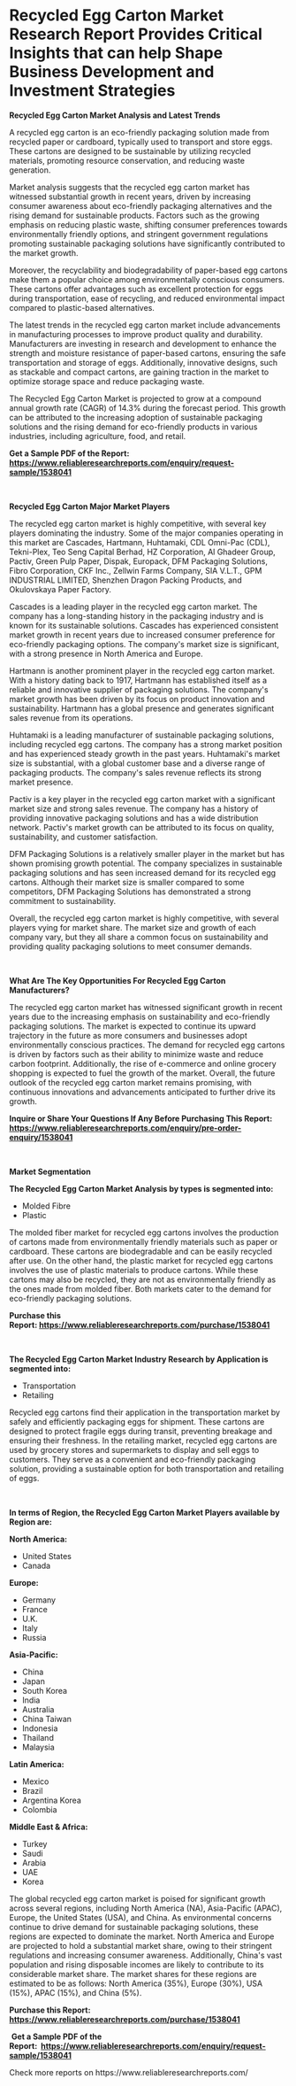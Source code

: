 <p><h1>Recycled Egg Carton Market Research Report Provides Critical Insights that can help Shape Business Development and Investment Strategies</h1></p><p><strong>Recycled Egg Carton Market Analysis and Latest Trends</strong></p>
<p><p>A recycled egg carton is an eco-friendly packaging solution made from recycled paper or cardboard, typically used to transport and store eggs. These cartons are designed to be sustainable by utilizing recycled materials, promoting resource conservation, and reducing waste generation.</p><p>Market analysis suggests that the recycled egg carton market has witnessed substantial growth in recent years, driven by increasing consumer awareness about eco-friendly packaging alternatives and the rising demand for sustainable products. Factors such as the growing emphasis on reducing plastic waste, shifting consumer preferences towards environmentally friendly options, and stringent government regulations promoting sustainable packaging solutions have significantly contributed to the market growth.</p><p>Moreover, the recyclability and biodegradability of paper-based egg cartons make them a popular choice among environmentally conscious consumers. These cartons offer advantages such as excellent protection for eggs during transportation, ease of recycling, and reduced environmental impact compared to plastic-based alternatives.</p><p>The latest trends in the recycled egg carton market include advancements in manufacturing processes to improve product quality and durability. Manufacturers are investing in research and development to enhance the strength and moisture resistance of paper-based cartons, ensuring the safe transportation and storage of eggs. Additionally, innovative designs, such as stackable and compact cartons, are gaining traction in the market to optimize storage space and reduce packaging waste.</p><p>The Recycled Egg Carton Market is projected to grow at a compound annual growth rate (CAGR) of 14.3% during the forecast period. This growth can be attributed to the increasing adoption of sustainable packaging solutions and the rising demand for eco-friendly products in various industries, including agriculture, food, and retail.</p></p>
<p><strong>Get a Sample PDF of the Report:&nbsp; <a href="https://www.reliableresearchreports.com/enquiry/request-sample/1538041">https://www.reliableresearchreports.com/enquiry/request-sample/1538041</a></strong></p>
<p>&nbsp;</p>
<p><strong>Recycled Egg Carton Major Market Players</strong></p>
<p><p>The recycled egg carton market is highly competitive, with several key players dominating the industry. Some of the major companies operating in this market are Cascades, Hartmann, Huhtamaki, CDL Omni-Pac (CDL), Tekni-Plex, Teo Seng Capital Berhad, HZ Corporation, Al Ghadeer Group, Pactiv, Green Pulp Paper, Dispak, Europack, DFM Packaging Solutions, Fibro Corporation, CKF Inc., Zellwin Farms Company, SIA V.L.T., GPM INDUSTRIAL LIMITED, Shenzhen Dragon Packing Products, and Okulovskaya Paper Factory.</p><p>Cascades is a leading player in the recycled egg carton market. The company has a long-standing history in the packaging industry and is known for its sustainable solutions. Cascades has experienced consistent market growth in recent years due to increased consumer preference for eco-friendly packaging options. The company's market size is significant, with a strong presence in North America and Europe.</p><p>Hartmann is another prominent player in the recycled egg carton market. With a history dating back to 1917, Hartmann has established itself as a reliable and innovative supplier of packaging solutions. The company's market growth has been driven by its focus on product innovation and sustainability. Hartmann has a global presence and generates significant sales revenue from its operations.</p><p>Huhtamaki is a leading manufacturer of sustainable packaging solutions, including recycled egg cartons. The company has a strong market position and has experienced steady growth in the past years. Huhtamaki's market size is substantial, with a global customer base and a diverse range of packaging products. The company's sales revenue reflects its strong market presence.</p><p>Pactiv is a key player in the recycled egg carton market with a significant market size and strong sales revenue. The company has a history of providing innovative packaging solutions and has a wide distribution network. Pactiv's market growth can be attributed to its focus on quality, sustainability, and customer satisfaction.</p><p>DFM Packaging Solutions is a relatively smaller player in the market but has shown promising growth potential. The company specializes in sustainable packaging solutions and has seen increased demand for its recycled egg cartons. Although their market size is smaller compared to some competitors, DFM Packaging Solutions has demonstrated a strong commitment to sustainability.</p><p>Overall, the recycled egg carton market is highly competitive, with several players vying for market share. The market size and growth of each company vary, but they all share a common focus on sustainability and providing quality packaging solutions to meet consumer demands.</p></p>
<p>&nbsp;</p>
<p><strong>What Are The Key Opportunities For Recycled Egg Carton Manufacturers?</strong></p>
<p><p>The recycled egg carton market has witnessed significant growth in recent years due to the increasing emphasis on sustainability and eco-friendly packaging solutions. The market is expected to continue its upward trajectory in the future as more consumers and businesses adopt environmentally conscious practices. The demand for recycled egg cartons is driven by factors such as their ability to minimize waste and reduce carbon footprint. Additionally, the rise of e-commerce and online grocery shopping is expected to fuel the growth of the market. Overall, the future outlook of the recycled egg carton market remains promising, with continuous innovations and advancements anticipated to further drive its growth.</p></p>
<p><strong>Inquire or Share Your Questions If Any Before Purchasing This Report: <a href="https://www.reliableresearchreports.com/enquiry/pre-order-enquiry/1538041">https://www.reliableresearchreports.com/enquiry/pre-order-enquiry/1538041</a></strong></p>
<p>&nbsp;</p>
<p><strong>Market Segmentation</strong></p>
<p><strong>The Recycled Egg Carton Market Analysis by types is segmented into:</strong></p>
<p><ul><li>Molded Fibre</li><li>Plastic</li></ul></p>
<p><p>The molded fiber market for recycled egg cartons involves the production of cartons made from environmentally friendly materials such as paper or cardboard. These cartons are biodegradable and can be easily recycled after use. On the other hand, the plastic market for recycled egg cartons involves the use of plastic materials to produce cartons. While these cartons may also be recycled, they are not as environmentally friendly as the ones made from molded fiber. Both markets cater to the demand for eco-friendly packaging solutions.</p></p>
<p><strong>Purchase this Report:&nbsp;<a href="https://www.reliableresearchreports.com/purchase/1538041">https://www.reliableresearchreports.com/purchase/1538041</a></strong></p>
<p>&nbsp;</p>
<p><strong>The Recycled Egg Carton Market Industry Research by Application is segmented into:</strong></p>
<p><ul><li>Transportation</li><li>Retailing</li></ul></p>
<p><p>Recycled egg cartons find their application in the transportation market by safely and efficiently packaging eggs for shipment. These cartons are designed to protect fragile eggs during transit, preventing breakage and ensuring their freshness. In the retailing market, recycled egg cartons are used by grocery stores and supermarkets to display and sell eggs to customers. They serve as a convenient and eco-friendly packaging solution, providing a sustainable option for both transportation and retailing of eggs.</p></p>
<p>&nbsp;</p>
<p><strong>In terms of Region, the Recycled Egg Carton Market Players available by Region are:</strong></p>
<p>
    <p> <strong> North America: </strong>
        <ul>
            <li>United States</li>
            <li>Canada</li>
        </ul>
        </p> 
    <p> <strong> Europe: </strong>
        <ul>
            <li>Germany</li>
            <li>France</li>
            <li>U.K.</li>
            <li>Italy</li>
            <li>Russia</li>
        </ul>
        </p> 
    <p> <strong> Asia-Pacific: </strong>
        <ul>
            <li>China</li>
            <li>Japan</li>
            <li>South Korea</li>
            <li>India</li>
            <li>Australia</li>
            <li>China Taiwan</li>
            <li>Indonesia</li>
            <li>Thailand</li>
            <li>Malaysia</li>
        </ul>
        </p> 
    <p> <strong> Latin America: </strong>
        <ul>
            <li>Mexico</li>
            <li>Brazil</li>
            <li>Argentina Korea</li>
            <li>Colombia</li>
        </ul>
        </p> 
    <p> <strong> Middle East & Africa: </strong>
        <ul>
            <li>Turkey</li>
            <li>Saudi</li>
            <li>Arabia</li>
            <li>UAE</li>
            <li>Korea</li>
        </ul>
    </p>
    </p>
<p><p>The global recycled egg carton market is poised for significant growth across several regions, including North America (NA), Asia-Pacific (APAC), Europe, the United States (USA), and China. As environmental concerns continue to drive demand for sustainable packaging solutions, these regions are expected to dominate the market. North America and Europe are projected to hold a substantial market share, owing to their stringent regulations and increasing consumer awareness. Additionally, China's vast population and rising disposable incomes are likely to contribute to its considerable market share. The market shares for these regions are estimated to be as follows: North America (35%), Europe (30%), USA (15%), APAC (15%), and China (5%).</p></p>
<p><strong>Purchase this Report: <a href="https://www.reliableresearchreports.com/purchase/1538041">https://www.reliableresearchreports.com/purchase/1538041</a></strong></p>
<p>&nbsp;<strong>Get a Sample PDF of the Report:&nbsp;&nbsp;<a href="https://www.reliableresearchreports.com/enquiry/request-sample/1538041">https://www.reliableresearchreports.com/enquiry/request-sample/1538041</a></strong></p>
<p><strong></strong></p>
<p>Check more reports on https://www.reliableresearchreports.com/</p>